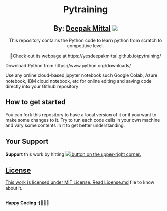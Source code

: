 <div align="center">
  <h1>Pytraining</h1>
   <center><h2>By: <a href="https://github.com/yesdeepakmittal"target="_blank">Deepak Mittal</a> <a href="https://github.com/yesdeepakmittal"target="_blank"><img src="https://img.shields.io/github/followers/yesdeepakmittal?style=social"></a></h2></center>
<!--    <center><a href="https://github.com/yesdeepakmittal"target="_blank"><img src="https://img.shields.io/github/followers/yesdeepakmittal?style=social"></a></center> -->
  <p>This repository contains the Python code to learn python from scratch to competitive level.</p>
  <p>📌Check out its webpage at https://yesdeepakmittal.github.io/pytraining/</p>
    </div>
<div>
  <p>Download Python from https://www.python.org/downloads/</p>
  <p>Use any online cloud-based jupyter notebook such Google Colab, Azure notebook, IBM cloud notebook, etc for online editing and saving code directly into your Github repository</p>
  </div>
<h2>How to get started</h2>
You can fork this repository to have a local version of it or if you want to make some changes to it. Try to run each code cells in your own machine and vary some contents in it to get better understanding.

<h2>Your Support</h2>
<b>Support</b> this work by hitting <a href="https://github.com/yesdeepakmittal/pytraining/stargrazers/"><img src="https://img.shields.io/github/stars/yesdeepakmittal/pytraining?style=social"</a2> button on the upper-right corner. 

<h2>License</h2>
This work is licensed under MIT License. Read <a href="https://github.com/yesdeepakmittal/pytraining/blob/master/LICENSE"target="_blank">License.md</a> file to know about it. 
<h2></h2>
<b>Happy Coding :)🖤🖤🖤</b>
